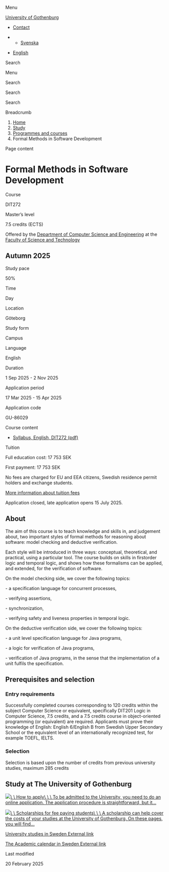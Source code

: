Menu

[University of Gothenburg](https://www.gu.se/en)

- [Contact](https://www.gu.se/en/contact)

- - [Svenska](https://www.gu.se/studera/hitta-utbildning/formella-metoder-i-mjukvaruutveckling-dit272)
- [English](https://www.gu.se/en/study-gothenburg/formal-methods-in-software-development-dit272)

Search


Menu


Search


Search

Search

Breadcrumb

1. [Home](https://www.gu.se/en)
2. [Study](https://www.gu.se/en/study-in-gothenburg)
3. [Programmes and courses](https://www.gu.se/en/study-in-gothenburg/study-options)
4. Formal Methods in Software Development


Page content

# Formal Methods in Software Development

Course


DIT272


Master’s level



7.5 credits (ECTS)




Offered by the
[Department of Computer Science and Engineering](https://www.gu.se/en/computer-science-engineering)
at the
[Faculty of Science and Technology](https://www.gu.se/en/science-and-technology)

## Autumn 2025

Study pace


50%

Time


Day

Location


Göteborg

Study form


Campus

Language


English

Duration


1 Sep 2025
\- 2 Nov 2025

Application period


17 Mar 2025
\- 15 Apr 2025

Application code


GU-86029

Course content


- [Syllabus, English, DIT272 (pdf)](https://kursplaner.gu.se/pdf/kurs/en/DIT272)


Tuition


Full education cost: 17 753 SEK

First payment: 17 753 SEK

No fees are charged for EU and EEA citizens, Swedish residence permit holders and exchange students.

[More information about tuition fees](https://www.gu.se/en/study-in-gothenburg/apply/tuition-fees)

Application closed, late application opens 15 July 2025.


## About

The aim of this course is to teach knowledge and skills in, and judgement about, two important styles of formal methods for reasoning about software: model checking and deductive verification.

Each style will be introduced in three ways: conceptual, theoretical, and practical, using a particular tool. The course builds on skills in firstorder logic and temporal logic, and shows how these formalisms can be applied, and extended, for the verification of software.

On the model checking side, we cover the following topics:

\- a specification language for concurrent processes,

\- verifying assertions,

\- synchronization,

\- verifying safety and liveness properties in temporal logic.

On the deductive verification side, we cover the following topics:

\- a unit level specification language for Java programs,

\- a logic for verification of Java programs,

\- verification of Java programs, in the sense that the implementation of a unit fulfils the specification.

## Prerequisites and selection

### Entry requirements

Successfully completed courses corresponding to 120 credits within the subject Computer Science or equivalent, specifically DIT201 Logic in Computer Science, 7.5 credits, and a 7.5 credits course in object-oriented programming (or equivalent) are required. Applicants must prove their knowledge of English: English 6/English B from Swedish Upper Secondary School or the equivalent level of an internationally recognized test, for example TOEFL, IELTS.

### Selection

Selection is based upon the number of credits from previous university studies, maximum 285 credits

## Study at The University of Gothenburg

[![](https://www.gu.se/sites/default/files/dynamic-image/dynamic_image_2188_218/public/2020-03/cytonn-photography-ZJEKICY5EXY-unsplash.jpg?media_id=2553&width=1904&height=208)\\
\\
How to apply\\
\\
\\
To be admitted to the University, you need to do an online application. The application procedure is straightforward, but it…](https://www.gu.se/en/study-in-gothenburg/apply)

[![](https://www.gu.se/sites/default/files/dynamic-image/dynamic_image_2188_218/public/2024-01/GU-7.jpg?media_id=95188&width=1904&height=208)\\
\\
Scholarships for fee paying students\\
\\
\\
A scholarship can help cover the costs of your studies at the University of Gothenburg. On these pages, you will find…](https://www.gu.se/en/study-in-gothenburg/apply/scholarships-for-fee-paying-students)

[University studies in Sweden External link](https://www.gu.se/en/study-in-gothenburg/before-you-arrive/university-studies-in-sweden "External link")

[The Academic calendar in Sweden External link](https://www.gu.se/en/study-in-gothenburg/when-you-are-here/academic-calendar "External link")

Last modified


20 February 2025